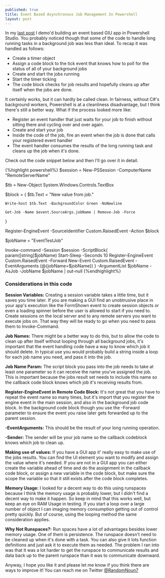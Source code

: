```yaml
---
published: true
title: Event Based Asynchronous Job Management In Powershell
layout: post
---
```

In my [last post](http://randomnoun7.github.io/2016/03/06/SapienAppDemo.html) I demo'd building an event based GIU app in Powershell Studio. You probably noticed though that some of the code to handle long running tasks in a background job was less than ideal. 
To recap it was handled as follows:

* Create a timer object
* Assign a code block to the tick event that knows how to poll for the status of all of your background jobs
* Create and start the jobs running
* Start the timer ticking
* The code block checks for job results and hopefully cleans up after itself when the jobs are done. 

It certainly works, but it can hardly be called clean. In fairness, without C#'s background workers, Powershell is at a cleanliness disadvantage, but I think there's still a better way. 
What if the process looked more like:

* Register an event handler that just waits for your job to finish without sitting there and cycling over and over again.
* Create and start your job
* Inside the code of the job, fire an event when the job is done that calls your registered event handler
* The event handler consumes the results of the long running task and cleans up the job when it's done. 

Check out the code snippet below and then I'll go over it in detail.

{%highlight powershell%}
$session = New-PSSession -ComputerName "RemoteServerName"

$tb = New-Object System.Windows.Controls.TextBox

$block = {
    $tb.Text = "New value from job."

    Write-host $tb.Text -BackgroundColor Green -NoNewline

    Get-Job -Name $event.SourceArgs.jobName | Remove-Job -Force
}

Register-EngineEvent -SourceIdentifier Custom.RaisedEvent -Action $block

$jobName = "EventTestJob"

Invoke-command -Session $session -ScriptBlock{
                                                param([string]$jobName) 
                                                Start-Sleep -Seconds 10
                                                Register-EngineEvent Custom.RaisedEvent -Forward
                                                New-Event Custom.RaisedEvent -EventArguments (@{jobName=$jobName})
                                            } -ArgumentList $jobName -AsJob -JobName $jobName | out-null
{%endhighlight%}

### Considerations in this code

**Session Variables:** Creating a session variable takes a little time, but it saves you time later. If you are making a GUI find an unobtrusive place in your app's execution like the FormShown event to create session objects or even a loading spinner before the user is allowed to start if you need to. Create sessions on the local server and to any remote servers you want to execute jobs on. That way they will be ready to go when you need to pass them to Invoke-Command. 

**Job Names:** There might be a better way to do this, but to allow the code to clean up after itself without looping through all background jobs, it's important that the event handling code have a way to know which job it should delete. In typical use you would probably build a string inside a loop for each job name you need, and pass it into the job. 

**Job Name Param:** The script block you pass into the job needs to take at least one parameter so it can receive the name you've assigned the job. This is important because the jobs result set needs to include this name so the callback code block knows which job it's receiving results from.

**Register-EngineEvent in Remote Code Block:** It's not great that you have to repeat the event name so many times, but it's import that you register the engine event in the main session, and also in the background job code block. In the background code block though you use the -Forward parameter to ensure the event you raise later gets forwarded up to the parent session.

**-EventArguments:** This should be the result of your long running operation.

**-Sender:** The sender will be your job name so the callback codeblock knows which job to clean up.

**Making use of values:** If you have a GUI app it' really easy to make use of the jobs results. You can find the UI element you want to modify and assign the value where it's needed. If you are not in a GUI app you can either create the variable ahead of time and do the assignment in the callback code block, or assign a new variable in the code block, but make sure the scope the variable so that it still exists after the code block completes.

**Memory Usage:** I looked for a decent way to do this using runspaces because I think the memory usage is probably lower, but I didn't find a decent way to make it happen. So keep in mind that this works well, but keep an eye on RAM Usage in testing. If you start a loop over a large number of object I can imaging memory consumption getting out of control pretty quickly. But of course, using the looping method the same consideration applies.

**Why Not Runspaces?:** Run spaces have a lot of advantages besides lower memory usage. One of them is persistence. The runspace doesn't need to be cleaned up when it's done with a task. You can also give it lots function definitions and just ask it to execute them as needed. The problem I ran into was that it was a lot harder to get the runspace to communicate results and data back up to the parent runspace than it was to communicate downward. 

Anyway, I hope you like it and please let me know if you think there are ways to improve it! You can reach me on Twitter [@RandomNoun7](https://twitter.com/randomnoun7)